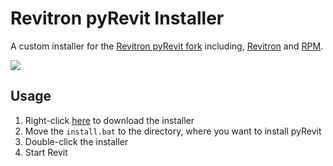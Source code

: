 # Revitron pyRevit Installer

A custom installer for the [Revitron pyRevit fork](https://github.com/revitron/pyRevit) including, [Revitron](https://github.com/revitron/revitron) and [RPM](https://github.com/revitron/rpm).

![](https://raw.githubusercontent.com/revitron/revitron/master/svg/revitron-readme.svg)

## Usage

1. Right-click [here](https://raw.githubusercontent.com/revitron/installer/master/install.bat) to download the installer
2. Move the `install.bat` to the directory, where you want to install pyRevit
3. Double-click the installer
4. Start Revit